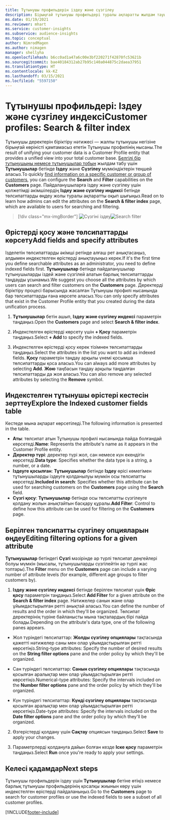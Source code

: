 ```yaml
---
title: Тұтынушы профильдерін іздеу және сүзгілеу
description: Бірыңғай тұтынушы профильдері туралы ақпаратты жылдам тауып, көрсетілген төлсипаттарды сүзгілеңіз.
ms.date: 01/19/2021
ms.reviewer: mhart
ms.service: customer-insights
ms.subservice: audience-insights
ms.topic: conceptual
author: NimrodMagen
ms.author: nimagen
manager: shellyha
ms.openlocfilehash: b6cc0ad1a47a6c00e3bf220271f42870fc53621b
ms.sourcegitcommit: bae40184312ab27b95c140a044875c2daea37951
ms.translationtype: HT
ms.contentlocale: kk-KZ
ms.lasthandoff: 03/15/2021
ms.locfileid: "5597150"
---
```

# <a name="customer-profiles-search--filter-index"></a><span data-ttu-id="df4ec-103">Тұтынушы профильдері: Іздеу және сүзгілеу индексі</span><span class="sxs-lookup"><span data-stu-id="df4ec-103">Customer profiles: Search & filter index</span></span>

<span data-ttu-id="df4ec-104">Тұтынушы деректерін біріктіру нәтижесі — жалпы тұтынушы негізіне бірыңғай көріністі қамтамасыз ететін Тұтынушы профилінің нысаны.</span><span class="sxs-lookup"><span data-stu-id="df4ec-104">The result of unifying your customer data is a Customer Profile entity that provides a unified view into your total customer base.</span></span> <span data-ttu-id="df4ec-105">[Белгілі бір тұтынушыны немесе тұтынушылар тобын](customer-profiles.md) жылдам табу үшін **Тұтынушылар** бетінде **Іздеу** және **Сүзгілеу** мүмкіндіктерін теңшей аласыз.</span><span class="sxs-lookup"><span data-stu-id="df4ec-105">To quickly [find information on a specific customer or group of customers](customer-profiles.md), you can configure the **Search** and **Filter** capabilities on the **Customers** page.</span></span> <span data-ttu-id="df4ec-106">Пайдаланушыларға іздеу және сүзгілеу үшін қолжетімді әкімшілердің **Іздеу және сүзгілеу индексі** бетінде төлсипаттарды өңдеу жолы туралы ақпаратты оқып шығыңыз.</span><span class="sxs-lookup"><span data-stu-id="df4ec-106">Read on to learn how admins can edit the attributes on the **Search & filter index** page, which are available to users for searching and filtering.</span></span>

> [!div class="mx-imgBorder"]
> <span data-ttu-id="df4ec-107">![Сүзгіні іздеу](media/search-filter.png "Сүзгіні іздеу")</span><span class="sxs-lookup"><span data-stu-id="df4ec-107">![Search filter](media/search-filter.png "Search filter")</span></span>

## <a name="add-fields-and-specify-attributes"></a><span data-ttu-id="df4ec-108">Өрістерді қосу және төлсипаттарды көрсету</span><span class="sxs-lookup"><span data-stu-id="df4ec-108">Add fields and specify attributes</span></span>

<span data-ttu-id="df4ec-109">Ізделетін төлсипаттарды әкімші ретінде алғаш рет анықтасаңыз, алдымен индекстелген өрістерді анықтауыңыз керек.</span><span class="sxs-lookup"><span data-stu-id="df4ec-109">If it's the first time you define searchable attributes as an administrator, you need to define indexed fields first.</span></span> <span data-ttu-id="df4ec-110">**Тұтынушылар** бетінде пайдаланушылар тұтынушыларды іздей және сүзгілей алатын барлық төлсипаттарды таңдауды ұсынамыз.</span><span class="sxs-lookup"><span data-stu-id="df4ec-110">We suggest you choose all the attributes by which users can search and filter customers on the **Customers** page.</span></span> <span data-ttu-id="df4ec-111">Деректерді біріктіру процесі барысында жасалған Тұтынушы профилі нысанында бар төлсипаттарды ғана көрсете аласыз.</span><span class="sxs-lookup"><span data-stu-id="df4ec-111">You can only specify attributes that exist in the Customer Profile entity that you created during the data unification process.</span></span>

1. <span data-ttu-id="df4ec-112">**Тұтынушылар** бетін ашып, **Іздеу және сүзгілеу индексі** параметрін таңдаңыз.</span><span class="sxs-lookup"><span data-stu-id="df4ec-112">Open the **Customers** page and select **Search & filter index**.</span></span>

2. <span data-ttu-id="df4ec-113">Индекстелген өрістерді көрсету үшін **+ Қосу** параметрін таңдаңыз.</span><span class="sxs-lookup"><span data-stu-id="df4ec-113">Select **+ Add** to specify the indexed fields.</span></span>

3. <span data-ttu-id="df4ec-114">Индекстелген өрістерді қосу керек тізімнен төлсипаттарды таңдаңыз.</span><span class="sxs-lookup"><span data-stu-id="df4ec-114">Select the attributes in the list you want to add as indexed fields.</span></span> <span data-ttu-id="df4ec-115">**Қосу** параметрін таңдау арқылы үнемі қосымша төлсипаттарды қоса аласыз.</span><span class="sxs-lookup"><span data-stu-id="df4ec-115">You can always add more attributes by selecting **Add**.</span></span> <span data-ttu-id="df4ec-116">**Жою** таңбасын таңдау арқылы таңдалған төлсипаттарды да жоя аласыз.</span><span class="sxs-lookup"><span data-stu-id="df4ec-116">You can also remove any selected attributes by selecting the **Remove** symbol.</span></span>

## <a name="explore-the-indexed-customer-fields-table"></a><span data-ttu-id="df4ec-117">Индекстелген тұтынушы өрістері кестесін зерттеу</span><span class="sxs-lookup"><span data-stu-id="df4ec-117">Explore the Indexed customer fields table</span></span>

<span data-ttu-id="df4ec-118">Кестеде мына ақпарат көрсетіледі.</span><span class="sxs-lookup"><span data-stu-id="df4ec-118">The following information is presented in the table.</span></span>

- <span data-ttu-id="df4ec-119">**Аты**: төлсипат атын Тұтынушы профилі нысанында пайда болғандай көрсетеді.</span><span class="sxs-lookup"><span data-stu-id="df4ec-119">**Name**: Represents the attribute's name as it appears in the Customer Profile entity.</span></span>
- <span data-ttu-id="df4ec-120">**Деректер түрі**: деректер түрі жол, сан немесе күн екендігін көрсетеді.</span><span class="sxs-lookup"><span data-stu-id="df4ec-120">**Data type**: Specifies whether the data type is a string, a number, or a date.</span></span>
- <span data-ttu-id="df4ec-121">**Іздеуге қосылған**: **Тұтынушылар** бетінде **Іздеу** өрісі көмегімен тұтынушыларды іздеуге қолданылуы мүмкін осы төлсипатты көрсетеді.</span><span class="sxs-lookup"><span data-stu-id="df4ec-121">**Included in search**: Specifies whether this attribute can be used for searching customers on the **Customers** page using the **Search** field.</span></span>
- <span data-ttu-id="df4ec-122">**Сүзгі қосу**: **Тұтынушылар** бетінде осы төлсипатты сүзгілеуге қолдану жолын анықтайтын басқару құралы.</span><span class="sxs-lookup"><span data-stu-id="df4ec-122">**Add Filter**: Control to define how this attribute can be used for filtering on the **Customers** page.</span></span>

## <a name="editing-filtering-options-for-a-given-attribute"></a><span data-ttu-id="df4ec-123">Берілген төлсипатты сүзгілеу опцияларын өңдеу</span><span class="sxs-lookup"><span data-stu-id="df4ec-123">Editing filtering options for a given attribute</span></span>

<span data-ttu-id="df4ec-124">**Тұтынушылар** бетіндегі **Сүзгі** мәзірінде әр түрлі төлсипат деңгейлері болуы мүмкін (мысалы, тұтынушыларды сүзгілейтін әр түрлі жас топтары).</span><span class="sxs-lookup"><span data-stu-id="df4ec-124">The **Filter** menu on the **Customers** page can include a varying number of attribute levels (for example, different age groups to filter customers by).</span></span>

1. <span data-ttu-id="df4ec-125">**Іздеу және сүзгілеу индексі** бетінде берілген төлсипат үшін **Өріс қосу** параметрін таңдаңыз.</span><span class="sxs-lookup"><span data-stu-id="df4ec-125">Select **Add Filter** for a given attribute on the **Search & filter index** page.</span></span> <span data-ttu-id="df4ec-126">Нәтижелер санын және олар ұйымдастырылған ретті анықтай аласыз.</span><span class="sxs-lookup"><span data-stu-id="df4ec-126">You can define the number of results and the order in which they'll be organized.</span></span> <span data-ttu-id="df4ec-127">Төлсипат деректерінің түріне байланысты мына тақталардың бірі пайда болады.</span><span class="sxs-lookup"><span data-stu-id="df4ec-127">Depending on the attribute's data type, one of the following panes appears.</span></span>

- <span data-ttu-id="df4ec-128">Жол түріндегі төлсипаттар: **Жолды сүзгілеу опциялары** тақтасында қажетті нәтижелер саны мен олар ұйымдастырылған ретті көрсетіңіз.</span><span class="sxs-lookup"><span data-stu-id="df4ec-128">String-type attributes: Specify the number of desired results on the **String filter options** pane and the order policy by which they'll be organized.</span></span>

- <span data-ttu-id="df4ec-129">Сан түріндегі төлсипаттар: **Санын сүзгілеу опциялары** тақтасында қосылған аралықтар мен олар ұйымдастырылған ретті көрсетіңіз.</span><span class="sxs-lookup"><span data-stu-id="df4ec-129">Numerical-type attributes: Specify the intervals included on the **Number filter options** pane and the order policy by which they'll be organized.</span></span>

- <span data-ttu-id="df4ec-130">Күн түріндегі төлсипаттар: **Күнді сүзгілеу опциялары** тақтасында қосылған аралықтар мен олар ұйымдастырылған ретті көрсетіңіз.</span><span class="sxs-lookup"><span data-stu-id="df4ec-130">Date-type attributes:  Specify the intervals included on the **Date filter options** pane and the order policy by which they'll be organized.</span></span>

2. <span data-ttu-id="df4ec-131">Өзгерістерді қолдану үшін **Сақтау** опциясын таңдаңыз.</span><span class="sxs-lookup"><span data-stu-id="df4ec-131">Select **Save** to apply your changes.</span></span>

3. <span data-ttu-id="df4ec-132">Параметрлерді қолдануға дайын болған кезде **Іске қосу** параметрін таңдаңыз.</span><span class="sxs-lookup"><span data-stu-id="df4ec-132">Select **Run** once you're ready to apply your settings.</span></span>

## <a name="next-steps"></a><span data-ttu-id="df4ec-133">Келесі қадамдар</span><span class="sxs-lookup"><span data-stu-id="df4ec-133">Next steps</span></span>

<span data-ttu-id="df4ec-134">Тұтынушы профильдерін іздеу үшін **Тұтынушылар** бетіне өтіңіз немесе барлық тұтынушы профильдерінің қосалқы жиынын көру үшін индекстелген өрістерді пайдаланыңыз.</span><span class="sxs-lookup"><span data-stu-id="df4ec-134">Go to the **Customers** page to search for customer profiles or use the indexed fields to see a subset of all customer profiles.</span></span>


[!INCLUDE[footer-include](../includes/footer-banner.md)]